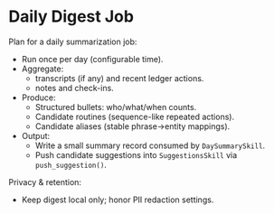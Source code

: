# Daily Digest Job

Plan for a daily summarization job:

- Run once per day (configurable time).
- Aggregate:
  - transcripts (if any) and recent ledger actions.
  - notes and check-ins.
- Produce:
  - Structured bullets: who/what/when counts.
  - Candidate routines (sequence-like repeated actions).
  - Candidate aliases (stable phrase→entity mappings).
- Output:
  - Write a small summary record consumed by `DaySummarySkill`.
  - Push candidate suggestions into `SuggestionsSkill` via `push_suggestion()`.

Privacy & retention:
- Keep digest local only; honor PII redaction settings.
